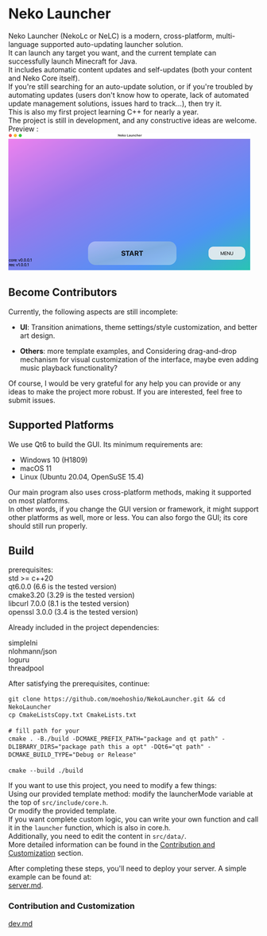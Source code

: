 # Neko Launcher

Neko Launcher (NekoLc or NeLC) is a modern, cross-platform, multi-language supported auto-updating launcher solution.  
It can launch any target you want, and the current template can successfully launch Minecraft for Java.  
It includes automatic content updates and self-updates (both your content and Neko Core itself).  
If you're still searching for an auto-update solution, or if you're troubled by automating updates (users don't know how to operate, lack of automated update management solutions, issues hard to track...), then try it.  
This is also my first project learning C++ for nearly a year.  
The project is still in development, and any constructive ideas are welcome.  
Preview :  
![img](res/img/img1.png)

## Become Contributors

Currently, the following aspects are still incomplete:

- **UI**: Transition animations, theme settings/style customization, and better art design.

- **Others**: more template examples, and Considering drag-and-drop mechanism for visual customization of the interface, maybe even adding music playback functionality?

Of course, I would be very grateful for any help you can provide or any ideas to make the project more robust. If you are interested, feel free to submit issues.

## Supported Platforms

We use Qt6 to build the GUI. Its minimum requirements are:

- Windows 10 (H1809)
- macOS 11
- Linux (Ubuntu 20.04, OpenSuSE 15.4)

Our main program also uses cross-platform methods, making it supported on most platforms.  
In other words, if you change the GUI version or framework, it might support other platforms as well, more or less.
You can also forgo the GUI; its core should still run properly.

## Build

prerequisites:  
std >= c++20  
qt6.0.0  (6.6 is the tested version)  
cmake3.20 (3.29 is the tested version)  
libcurl 7.0.0  (8.1 is the tested version)  
openssl 3.0.0  (3.4 is the tested version)  

Already included in the project dependencies:  

simpleIni  
nlohmann/json  
loguru  
threadpool  

After satisfying the prerequisites, continue:

```shell
git clone https://github.com/moehoshio/NekoLauncher.git && cd NekoLauncher
cp CmakeListsCopy.txt CmakeLists.txt

# fill path for your
cmake . -B./build -DCMAKE_PREFIX_PATH="package and qt path" -DLIBRARY_DIRS="package path this a opt" -DQt6="qt path" -DCMAKE_BUILD_TYPE="Debug or Release"

cmake --build ./build
```

If you want to use this project, you need to modify a few things:  
Using our provided template method: modify the launcherMode variable at the top of `src/include/core.h`.  
Or modify the provided template.  
If you want complete custom logic, you can write your own function and call it in the `launcher` function, which is also in core.h.  
Additionally, you need to edit the content in `src/data/`.  
More detailed information can be found in the [Contribution and Customization](#contribution-and-customization) section.

After completing these steps, you'll need to deploy your server. A simple example can be found at:  
[server.md](doc/server.md).

### Contribution and Customization

[dev.md](doc/dev.md)
